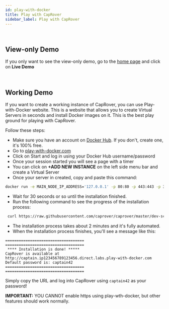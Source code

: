 ```yaml
---
id: play-with-docker
title: Play with CapRover
sidebar_label: Play with CapRover
---
```


<br/>

## View-only Demo

If you only want to see the view-only demo, go to the [home page](/) and click on **Live Demo**

<br/>

## Working Demo

If you want to create a working instance of CapRover, you can use Play-with-Docker website. This is a website that allows you to create Virtual Servers in seconds and install Docker images on it. This is the best play ground for playing with CapRover.

Follow these steps:
- Make sure you have an account on [Docker Hub](https://hub.docker.com/). If you don't, create one, it's 100% free.
- Go to [play-with-docker.com](http://play-with-docker.com/)
- Click on Start and log in using your Docker Hub username/password
- Once your session started you will see a page with a timer
- You can click on **+ADD NEW INSTANCE** on the left side menu bar and create a Virtual Server
- Once your server in created, copy and paste this command:
```bash
docker run -e MAIN_NODE_IP_ADDRESS='127.0.0.1' -p 80:80 -p 443:443 -p 3000:3000 -v /var/run/docker.sock:/var/run/docker.sock -v /captain:/captain caprover/caprover
```

- Wait for 30 seconds or so until the installation finished.
- Run the following command to see the progress of the installation process:

```bash
 curl https://raw.githubusercontent.com/caprover/caprover/master/dev-scripts/play_with_caprover.sh | bash
```

- The installation process takes about 2 minutes and it's fully automated.
- When the installation process finishes, you'll see a message like this:
```
===================================
===================================
 **** Installation is done! *****  
CapRover is available at http://captain.ip123456789123456.direct.labs.play-with-docker.com
Default password is: captain42
===================================
===================================
```

Simply copy the URL and log into CapRover using `captain42` as your password!

**IMPORTANT:** YOU CANNOT enable https using play-wth-docker, but other features should work normally.
